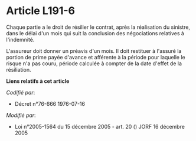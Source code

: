 # Article L191-6

Chaque partie a le droit de résilier le contrat, après la réalisation du sinistre, dans le délai d'un mois qui suit la
conclusion des négociations relatives à l'indemnité.

L'assureur doit donner un préavis d'un mois. Il doit restituer à l'assuré la portion de prime payée d'avance et afférente à
la période pour laquelle le risque n'a pas couru, période calculée à compter de la date d'effet de la résiliation.

**Liens relatifs à cet article**

_Codifié par_:

  - Décret n°76-666 1976-07-16

_Modifié par_:

  - Loi n°2005-1564 du 15 décembre 2005 - art. 20 () JORF 16 décembre 2005
